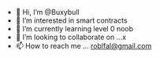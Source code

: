 - 👋 Hi, I’m @Buxybull
- 👀 I’m interested in smart contracts
- 🌱 I’m currently learning level 0 noob
- 💞️ I’m looking to collaborate on ...x
- 📫 How to reach me ... roblfal@gmail.com

<!---
Buxybull/Buxybull is a ✨ special ✨ repository because its `README.md` (this file) appears on your GitHub profile.
You can click the Preview link to take a look at your changes.
--->
